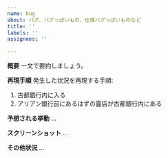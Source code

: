 ```yaml
---
name: bug
about: バグ、バグっぽいもの、仕様バグっぽいものなど
title: ''
labels: ''
assignees: ''

---
```


**概要**
一文で要約しましょう。

**再現手順**
発生した状況を再現する手順:
1. 古都銀行内に入る
2. アリアン銀行前にあるはずの露店が古都銀行内にある

**予想される挙動**
...

**スクリーンショット**
...

**その他状況**
...
